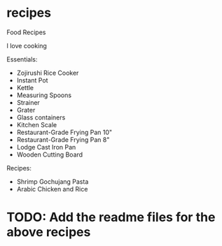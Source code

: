 # recipes

Food Recipes

I love cooking

Essentials:

- Zojirushi Rice Cooker
- Instant Pot
- Kettle
- Measuring Spoons
- Strainer
- Grater
- Glass containers
- Kitchen Scale
- Restaurant-Grade Frying Pan 10"
- Restaurant-Grade Frying Pan 8"
- Lodge Cast Iron Pan
- Wooden Cutting Board

Recipes:

- Shrimp Gochujang Pasta
- Arabic Chicken and Rice
# TODO: Add the readme files for the above recipes